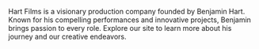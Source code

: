 Hart Films is a visionary production company founded by Benjamin Hart. Known for his compelling performances and innovative projects, Benjamin brings passion to every role. Explore our site to learn more about his journey and our creative endeavors.
